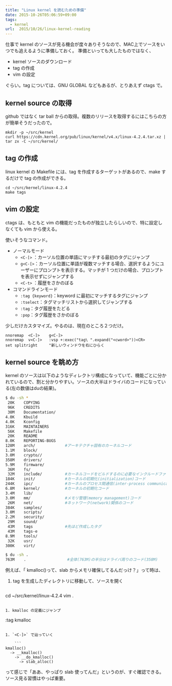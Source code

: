 ```yaml
---
title: "Linux kernel を読むための準備"
date: 2015-10-26T05:06:59+09:00
tags:
  - kernel
url:  2015/10/26/linux-kernel-reading
---
```


仕事で kernel のソースが見る機会が度々ありそうなので、MAC上でソースをいつでも追えるように準備しておく。
準備といっても大したものではなく、

- kernel ソースのダウンロード
- tag の作成
- vim の設定

ぐらい。tag については、GNU GLOBAL などもあるが、とりあえず ctags で。

<!--more-->

kernel source の取得
----------------------------------------------------------------------
github ではなく tar ball からの取得。複数のリリースを取得するにはこちらの方が簡単そうだったので。

```
mkdir -p ~/src/kernel
curl https://cdn.kernel.org/pub/linux/kernel/v4.x/linux-4.2.4.tar.xz | tar zx -C ~/src/kernel/
```

tag の作成
----------------------------------------------------------------------
linux kernel の Makefile には、tag を作成するターゲットがあるので、make するだけで tag の作成ができる。

```
cd ~/src/kernel/linux-4.2.4
make tags
```

vim の設定
----------------------------------------------------------------------
ctags は、もともと vim の機能だったものが独立したらしいので、特に設定しなくても vim から使える。

使いそうなコマンド。

- ノーマルモード
    - `<C-[>` ：カーソル位置の単語にマッチする最初のタグにジャンプ
    - `g<C-[>`：カーソル位置に単語が複数マッチする場合、選択するようにユーザーにプロンプトを表示する。マッチが 1 つだけの場合、プロンプトを表示せずにジャンプする
    - `<C-t>` ：履歴をさかのぼる
- コマンドラインモード
    - `:tag {keyword}`：keyword に最初にマッチするタグにジャンプ
    - `:tselect`：タグマッチリストから選択してジャンプする
    - `:tag`：タグ履歴をたどる
    - `:pop`：タグ履歴をさかのぼる

少しだけカスタマイズ。やるのは、現在のところ２つだけ。

```
nnoremap  <C-]>    g<C-]>
nnoremap  v<C-]>   :vsp +:exec("tag\ ".expand("<cword>"))<CR>
set splitright     "新しいウィンドウを右にひらく
```

kernel source を眺め方
----------------------------------------------------------------------
kernel のソースは以下のようなディレクトリ構成になっていて、機能ごとに分かれているので、割と分かりやすい。ソースの大半はドライバのコードになっている(左の数値はduの結果)。

```sh
$ du -sh *
 20K    COPYING
 96K    CREDITS
 30M    Documentation/
4.0K    Kbuild
4.0K    Kconfig
316K    MAINTAINERS
 56K    Makefile
 20K    README
8.0K    REPORTING-BUGS
128M    arch/             #アーキテクチャ固有のカーネルコード
1.1M    block/
3.0M    crypto//
358M    drivers/
5.9M    firmware/
 36M    fs/
 32M    include/          #カーネルコードをビルドするのに必要なインクルードファイル
184K    init/             #カーネルの初期化(initialization)コード
244K    ipc/              #カーネルのプロセス間通信(inter-process communications)に関するコード
6.8M    kernel/           #カーネルの初期化コード
3.4M    lib/              
3.0M    mm/               #メモリ管理(memory management)コード
 26M    net/              #ネットワーク(network)関係のコード
384K    samples/
3.0M    scripts/
2.2M    security/
 29M    sound/
 43M    tags              #先ほど作成したタグ
 43M    tags-e
8.9M    tools/
 32K    usr/
300K    virt/
```
```sh
$ du -sh .
763M    .                  #全体(763M)の半分はドライバ周りのコード(358M)
```

例えば、「 kmalloc()って、slab からメモリ確保してるんだっけ？」って時は、

1. tag を生成したディレクトリに移動して、ソースを開く

    ```
cd ~/src/kernel/linux-4.2.4
vim .
```

1. kmalloc の定義にジャンプ

   ```
:tag kmalloc
```

1. `<C-]>` で辿っていく

    ```
kmalloc()
  -> __kmalloc()
    -> __do_kmalloc()
      -> slab_alloc()
```

って感じで「ああ、やっぱり slab 使ってんだ」というのが、すぐ確認できる。ソース見る習慣はやっぱ重要。
